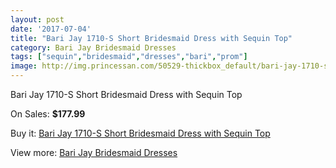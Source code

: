 ```yaml
---
layout: post
date: '2017-07-04'
title: "Bari Jay 1710-S Short Bridesmaid Dress with Sequin Top"
category: Bari Jay Bridesmaid Dresses
tags: ["sequin","bridesmaid","dresses","bari","prom"]
image: http://img.princessan.com/50529-thickbox_default/bari-jay-1710-s-short-bridesmaid-dress-with-sequin-top.jpg
---
```

Bari Jay 1710-S Short Bridesmaid Dress with Sequin Top

On Sales: **$177.99**
<a href="https://www.princessan.com/en/22843-bari-jay-1710-s-short-bridesmaid-dress-with-sequin-top.html"><amp-img layout="responsive" width="600" height="600" src="//img.princessan.com/50529-thickbox_default/bari-jay-1710-s-short-bridesmaid-dress-with-sequin-top.jpg" alt="Bari Jay 1710-S Short Bridesmaid Dress with Sequin Top 0" /></a>
<a href="https://www.princessan.com/en/22843-bari-jay-1710-s-short-bridesmaid-dress-with-sequin-top.html"><amp-img layout="responsive" width="600" height="600" src="//img.princessan.com/50530-thickbox_default/bari-jay-1710-s-short-bridesmaid-dress-with-sequin-top.jpg" alt="Bari Jay 1710-S Short Bridesmaid Dress with Sequin Top 1" /></a>

Buy it: [Bari Jay 1710-S Short Bridesmaid Dress with Sequin Top](https://www.princessan.com/en/22843-bari-jay-1710-s-short-bridesmaid-dress-with-sequin-top.html "Bari Jay 1710-S Short Bridesmaid Dress with Sequin Top")

View more: [Bari Jay Bridesmaid Dresses](https://www.princessan.com/en/109- "Bari Jay Bridesmaid Dresses")